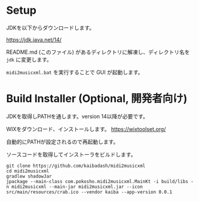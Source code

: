# Setup

JDKを以下からダウンロードします。

https://jdk.java.net/14/

README.md (このファイル) があるディレクトリに解凍し、ディレクトリ名を `jdk` に変更します。

`midi2musicxml.bat` を実行することで GUI が起動します。

# Build Installer (Optional, 開発者向け)

JDKを取得しPATHを通します。version 14以降が必要です。

WIXをダウンロード、インストールします。
https://wixtoolset.org/

自動的にPATHが設定されるので再起動します。

ソースコードを取得してインストーラをビルドします。

```
git clone https://github.com/kaibadash/midi2musicxml
cd midi2musicxml
gradlew shadowJar
jpackage --main-class com.pokosho.midi2musicxml.MainKt -i build/libs -n midi2musicxml --main-jar midi2musicxml.jar --icon src/main/resources/crab.ico --vendor kaiba --app-version 0.0.1
```




